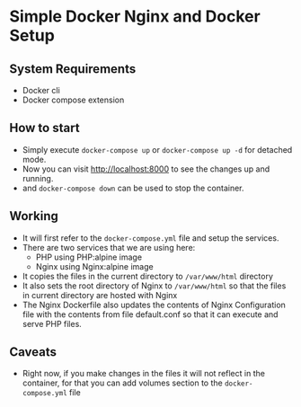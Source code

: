 # Simple Docker Nginx and Docker Setup

## System Requirements
- Docker cli
- Docker compose extension

## How to start
- Simply execute `docker-compose up` or `docker-compose up -d` for detached mode.
- Now you can visit [http://localhost:8000](http://localhost:8000) to see the changes up and running.
- and `docker-compose down` can be used to stop the container.

## Working
  - It will first refer to the `docker-compose.yml` file and setup the services.
  - There are two services that we are using here:
    - PHP using PHP:alpine image
    - Nginx using Nginx:alpine image
  - It copies the files in the current directory to `/var/www/html` directory
  - It also sets the root directory of Nginx to `/var/www/html` so that the files in current directory are hosted with Nginx
  - The Nginx Dockerfile also updates the contents of Nginx Configuration file with the contents from file default.conf so that it can execute and serve PHP files.

## Caveats
  - Right now, if you make changes in the files it will not reflect in the container, for that you can add volumes section to the `docker-compose.yml` file